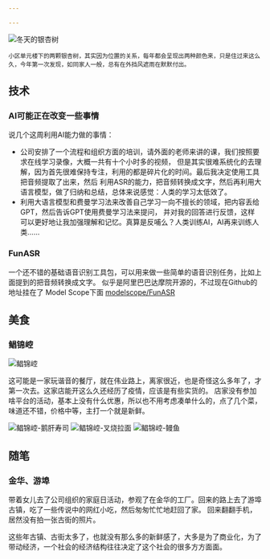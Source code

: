 ```yaml
---

---
```


![冬天的银杏树](/images/d/img-8987.webp)

<small>小区单元楼下的两颗银杏树，其实因为位置的关系，每年都会呈现出两种颜色来，只是住过来这么久，今年第一次发现，如同家人一般，总有在外挡风遮雨在默默付出。</small>


## 技术

### AI可能正在改变一些事情

说几个这周利用AI能力做的事情：

- 公司安排了一个流程和组织方面的培训，请外面的老师来讲的课，我们按照要求在线学习录像，大概一共有十个小时多的视频，
  但是其实很难系统化的去理解，因为首先很难保持专注，利用的都是碎片化的时间。最后我决定使用工具把音频提取了出来，然后
  利用ASR的能力，把音频转换成文字，然后再利用大语言模型，做了归纳和总结，总体来说感觉：人类的学习太低效了。
- 利用大语言模型和费曼学习法来改善自己学习一向不擅长的领域，把内容丢给GPT，然后告诉GPT使用费曼学习法来提问，
  并对我的回答进行反馈，这样可以更好地让我加强理解和记忆。真算是反哺么？人类训练AI，AI再来训练人类……

### FunASR

一个还不错的基础语音识别工具包，可以用来做一些简单的语音识别任务，比如上面提到的把音频转换成文字。
似乎是阿里巴巴达摩院开源的，不过现在Github的地址挂在了 Model Scope下面 [modelscope/FunASR](https://github.com/modelscope/FunASR)

## 美食

### 鲳锦崆

![鲳锦崆](/images/d/img-8999.webp)

这可能是一家玩谐音的餐厅，就在伟业路上，离家很近，也是奇怪这么多年了，才第一次去。这家店能开这么久还经历了疫情，应该是有些实货的。
店家没有参加啥平台的活动，基本上没有什么优惠，所以也不用考虑凑单什么的，点了几个菜，味道还不错，价格中等，主打一个就是新鲜。

<!-- +grid grid-r3 -->
![鲳锦崆-鹅肝寿司](/images/d/img-8993.webp)
![鲳锦崆-叉烧拉面](/images/d/img-8994.webp)
![鲳锦崆-鳗鱼](/images/d/img-8997.webp)


## 随笔

### 金华、游埠

带着女儿去了公司组织的家庭日活动，参观了在金华的工厂。回来的路上去了游埠古镇，吃了一些传说中的网红小吃，然后匆匆忙忙地赶回了家。
回来翻翻手机，居然没有拍一张古街的照片。

这些年古镇、古街太多了，也就没有那么多的新鲜感了，大多是为了商业化，为了带动经济，一个社会的经济结构往往决定了这个社会的很多方方面面。
